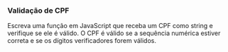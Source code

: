 ### Validação de CPF
Escreva uma função em JavaScript que receba um CPF como string e verifique se ele é válido. O CPF é válido se a sequência numérica estiver correta e se os dígitos verificadores forem válidos.
